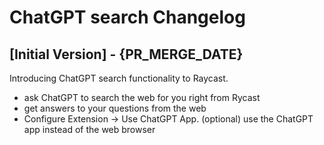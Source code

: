 # ChatGPT search Changelog

## [Initial Version] - {PR_MERGE_DATE}

Introducing ChatGPT search functionality to Raycast.

- ask ChatGPT to search the web for you right from Rycast
- get answers to your questions from the web
- Configure Extension → Use ChatGPT App. (optional) use the ChatGPT app instead of the web browser
